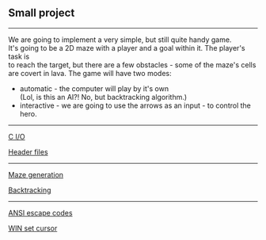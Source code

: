 ## Small project
---

We are going to implement a very simple, but still quite handy game.<br>
It's going to be a 2D maze with a player and a goal within it. The player's task is<br>
to reach the target, but there are a few obstacles - some of the maze's cells<br>
are covert in lava. The game will have two modes:<br>
* automatic   - the computer will play by it's own
<br> (Lol, is this an AI?! No, but backtracking algorithm.)
* interactive - we are going to use the arrows as an input - to control the hero.<br>

---

[C I/O](https://en.wikibooks.org/wiki/C_Programming/Simple_input_and_output)

[Header files](https://data-flair.training/blogs/header-files-in-c-cpp/)

---

[Maze generation](https://en.wikipedia.org/wiki/Maze_generation_algorithm)

[Backtracking](https://en.wikipedia.org/wiki/Backtracking)


---

[ANSI escape codes](https://en.wikipedia.org/wiki/ANSI_escape_code#Unix-like_systems)

[WIN set cursor](https://docs.microsoft.com/en-us/windows/win32/api/winuser/nf-winuser-setcursorpos)

